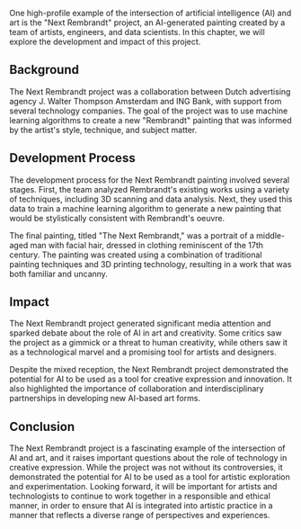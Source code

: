
One high-profile example of the intersection of artificial intelligence (AI) and art is the "Next Rembrandt" project, an AI-generated painting created by a team of artists, engineers, and data scientists. In this chapter, we will explore the development and impact of this project.

Background
----------

The Next Rembrandt project was a collaboration between Dutch advertising agency J. Walter Thompson Amsterdam and ING Bank, with support from several technology companies. The goal of the project was to use machine learning algorithms to create a new "Rembrandt" painting that was informed by the artist's style, technique, and subject matter.

Development Process
-------------------

The development process for the Next Rembrandt painting involved several stages. First, the team analyzed Rembrandt's existing works using a variety of techniques, including 3D scanning and data analysis. Next, they used this data to train a machine learning algorithm to generate a new painting that would be stylistically consistent with Rembrandt's oeuvre.

The final painting, titled "The Next Rembrandt," was a portrait of a middle-aged man with facial hair, dressed in clothing reminiscent of the 17th century. The painting was created using a combination of traditional painting techniques and 3D printing technology, resulting in a work that was both familiar and uncanny.

Impact
------

The Next Rembrandt project generated significant media attention and sparked debate about the role of AI in art and creativity. Some critics saw the project as a gimmick or a threat to human creativity, while others saw it as a technological marvel and a promising tool for artists and designers.

Despite the mixed reception, the Next Rembrandt project demonstrated the potential for AI to be used as a tool for creative expression and innovation. It also highlighted the importance of collaboration and interdisciplinary partnerships in developing new AI-based art forms.

Conclusion
----------

The Next Rembrandt project is a fascinating example of the intersection of AI and art, and it raises important questions about the role of technology in creative expression. While the project was not without its controversies, it demonstrated the potential for AI to be used as a tool for artistic exploration and experimentation. Looking forward, it will be important for artists and technologists to continue to work together in a responsible and ethical manner, in order to ensure that AI is integrated into artistic practice in a manner that reflects a diverse range of perspectives and experiences.
